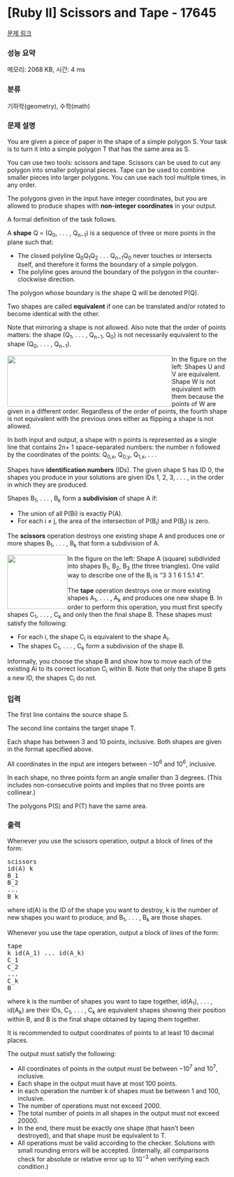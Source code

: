 # [Ruby II] Scissors and Tape - 17645 

[문제 링크](https://www.acmicpc.net/problem/17645) 

### 성능 요약

메모리: 2068 KB, 시간: 4 ms

### 분류

기하학(geometry), 수학(math)

### 문제 설명

<p>You are given a piece of paper in the shape of a simple polygon S. Your task is to turn it into a simple polygon T that has the same area as S.</p>

<p>You can use two tools: scissors and tape. Scissors can be used to cut any polygon into smaller polygonal pieces. Tape can be used to combine smaller pieces into larger polygons. You can use each tool multiple times, in any order.</p>

<p>The polygons given in the input have integer coordinates, but you are allowed to produce shapes with <strong>non-integer coordinates</strong> in your output.</p>

<p>A formal definition of the task follows.</p>

<p>A <strong>shape</strong> Q = (Q<sub>0</sub>, . . . , Q<sub>n−1</sub>) is a sequence of three or more points in the plane such that:</p>

<ul>
	<li>The closed polyline Q<sub>0</sub>Q<sub>1</sub>Q<sub>2</sub> . . . Q<sub>n−1</sub>Q<sub>0</sub> never touches or intersects itself, and therefore it forms the boundary of a simple polygon.</li>
	<li>The polyline goes around the boundary of the polygon in the counter-clockwise direction.</li>
</ul>

<p>The polygon whose boundary is the shape Q will be denoted P(Q).</p>

<p>Two shapes are called <strong>equivalent</strong> if one can be translated and/or rotated to become identical with the other.</p>

<p>Note that mirroring a shape is not allowed. Also note that the order of points matters: the shape (Q<sub>1</sub>, . . . , Q<sub>n−1</sub>, Q<sub>0</sub>) is not necessarily equivalent to the shape (Q<sub>0</sub>, . . . , Q<sub>n−1</sub>).</p>

<p><img alt="" src="https://upload.acmicpc.net/8dd3085f-5d9d-4029-a9a4-ce7318812a84/-/preview/" style="width: 377px; height: 117px; float: left;">In the figure on the left: Shapes U and V are equivalent. Shape W is not equivalent with them because the points of W are given in a different order. Regardless of the order of points, the fourth shape is not equivalent with the previous ones either as flipping a shape is not allowed.</p>

<p>In both input and output, a shape with n points is represented as a single line that contains 2n+ 1 space-separated numbers: the number n followed by the coordinates of the points: Q<sub>0,x</sub>, Q<sub>0,y</sub>, Q<sub>1,x</sub>, . . .</p>

<p>Shapes have <strong>identification numbers</strong> (IDs). The given shape S has ID 0, the shapes you produce in your solutions are given IDs 1, 2, 3, . . . , in the order in which they are produced.</p>

<p>Shapes B<sub>1</sub>, . . . , B<sub>k</sub> form a <strong>subdivision</strong> of shape A if:</p>

<ul>
	<li>The union of all P(Bi) is exactly P(A).</li>
	<li>For each i ≠ j, the area of the intersection of P(B<sub>i</sub>) and P(B<sub>j</sub>) is zero.</li>
</ul>

<p>The <strong>scissors</strong> operation destroys one existing shape A and produces one or more shapes B<sub>1</sub>, . . . , B<sub>k</sub> that form a subdivision of A.</p>

<p><img alt="" src="https://upload.acmicpc.net/d223bbec-4244-424c-9265-b398b9e5e5c8/-/preview/" style="width: 138px; height: 124px; float: left;">In the figure on the left: Shape A (square) subdivided into shapes B<sub>1</sub>, B<sub>2</sub>, B<sub>3</sub> (the three triangles). One valid way to describe one of the B<sub>i</sub> is “3 3 1 6 1 5.1 4”.</p>

<p>The <strong>tape</strong> operation destroys one or more existing shapes A<sub>1</sub>, . . . , A<sub>k</sub> and produces one new shape B. In order to perform this operation, you must first specify shapes C<sub>1</sub>, . . . , C<sub>k</sub> and only then the final shape B. These shapes must satisfy the following:</p>

<ul>
	<li>For each i, the shape C<sub>i</sub> is equivalent to the shape A<sub>i</sub>.</li>
	<li>The shapes C<sub>1</sub>, . . . , C<sub>k</sub> form a subdivision of the shape B.</li>
</ul>

<p>Informally, you choose the shape B and show how to move each of the existing Ai to its correct location C<sub>i</sub> within B. Note that only the shape B gets a new ID, the shapes C<sub>i</sub> do not.</p>

### 입력 

 <p>The first line contains the source shape S.</p>

<p>The second line contains the target shape T.</p>

<p>Each shape has between 3 and 10 points, inclusive. Both shapes are given in the format specified above.</p>

<p>All coordinates in the input are integers between −10<sup>6</sup> and 10<sup>6</sup>, inclusive.</p>

<p>In each shape, no three points form an angle smaller than 3 degrees. (This includes non-consecutive points and implies that no three points are collinear.)</p>

<p>The polygons P(S) and P(T) have the same area.</p>

### 출력 

 <p>Whenever you use the scissors operation, output a block of lines of the form:</p>

<pre>scissors
id(A) k
B_1
B_2
...
B_k</pre>

<p>where id(A) is the ID of the shape you want to destroy, k is the number of new shapes you want to produce, and B<sub>1</sub>, . . . , B<sub>k</sub> are those shapes.</p>

<p>Whenever you use the tape operation, output a block of lines of the form:</p>

<pre>tape
k id(A_1) ... id(A_k)
C_1
C_2
...
C_k
B</pre>

<p>where k is the number of shapes you want to tape together, id(A<sub>1</sub>), . . . , id(A<sub>k</sub>) are their IDs, C<sub>1</sub>, . . . , C<sub>k</sub> are equivalent shapes showing their position within B, and B is the final shape obtained by taping them together.</p>

<p>It is recommended to output coordinates of points to at least 10 decimal places.</p>

<p>The output must satisfy the following:</p>

<ul>
	<li>All coordinates of points in the output must be between −10<sup>7</sup> and 10<sup>7</sup>, inclusive.</li>
	<li>Each shape in the output must have at most 100 points.</li>
	<li>In each operation the number k of shapes must be between 1 and 100, inclusive.</li>
	<li>The number of operations must not exceed 2000.</li>
	<li>The total number of points in all shapes in the output must not exceed 20000.</li>
	<li>In the end, there must be exactly one shape (that hasn’t been destroyed), and that shape must be equivalent to T.</li>
	<li>All operations must be valid according to the checker. Solutions with small rounding errors will be accepted. (Internally, all comparisons check for absolute or relative error up to 10<sup>−3</sup> when verifying each condition.)</li>
</ul>

